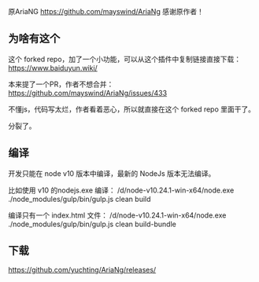 原AriaNG https://github.com/mayswind/AriaNg
感谢原作者！

## 为啥有这个
这个 forked repo，加了一个小功能，可以从这个插件中复制链接直接下载：
https://www.baiduyun.wiki/

本来提了一个PR，作者不想合并：
https://github.com/mayswind/AriaNg/issues/433

不懂js，代码写太烂，作者看着恶心，所以就直接在这个 forked repo 里面干了。

分裂了。


## 编译
开发只能在 node v10 版本中编译，最新的 NodeJs 版本无法编译。

比如使用 v10 的nodejs.exe 编译：
/d/node-v10.24.1-win-x64/node.exe ./node_modules/gulp/bin/gulp.js clean build

编译只有一个 index.html 文件：
/d/node-v10.24.1-win-x64/node.exe ./node_modules/gulp/bin/gulp.js clean build-bundle

## 下载
https://github.com/yuchting/AriaNg/releases/ 





